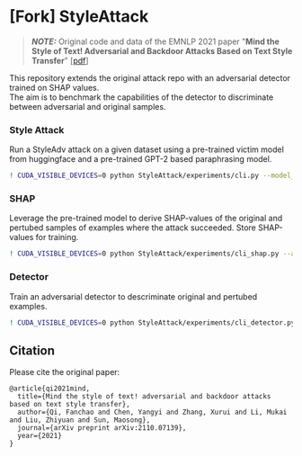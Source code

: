 # [Fork] StyleAttack

> **_NOTE:_** Original code and data of the EMNLP 2021 paper "**Mind the Style of Text! Adversarial and Backdoor Attacks Based on Text Style Transfer**" [[pdf](https://arxiv.org/abs/2110.07139)]

This repository extends the original attack repo with an adversarial detector trained on SHAP values.  
The aim is to benchmark the capabilities of the detector to discriminate between adversarial and original samples.

### Style Attack
Run a StyleAdv attack on a given dataset using a pre-trained victim model from huggingface and a pre-trained GPT-2 based paraphrasing model.
```bash
! CUDA_VISIBLE_DEVICES=0 python StyleAttack/experiments/cli.py --model_name  textattack/bert-base-uncased-SST-2 --orig_file_path StyleAttack/data/clean/sst-2/dev.tsv --model_dir /content/drive/MyDrive/style_transfer_paraphrase/models/paraphraser_gpt2_large --output_file_path /content/drive/MyDrive/NLP-Lab/StyleAttack/style_attack.tsv
```
### SHAP
Leverage the pre-trained model to derive SHAP-values of the original and pertubed samples of examples where the attack succeeded. Store SHAP-values for training.
```bash
! CUDA_VISIBLE_DEVICES=0 python StyleAttack/experiments/cli_shap.py --attack_file_path /content/drive/MyDrive/NLP-Lab/StyleAttack/style_attack.tsv  --output_file_path /content/drive/MyDrive/NLP-Lab/StyleAttack/ --num_sentences 5
```
### Detector
Train an adversarial detector to descriminate original and pertubed examples.
```bash
! CUDA_VISIBLE_DEVICES=0 python StyleAttack/experiments/cli_detector.py --shap_files_path /content/drive/MyDrive/NLP-Lab/StyleAttack/
```

## Citation

Please cite the original paper:

```
@article{qi2021mind,
  title={Mind the style of text! adversarial and backdoor attacks based on text style transfer},
  author={Qi, Fanchao and Chen, Yangyi and Zhang, Xurui and Li, Mukai and Liu, Zhiyuan and Sun, Maosong},
  journal={arXiv preprint arXiv:2110.07139},
  year={2021}
}
```

